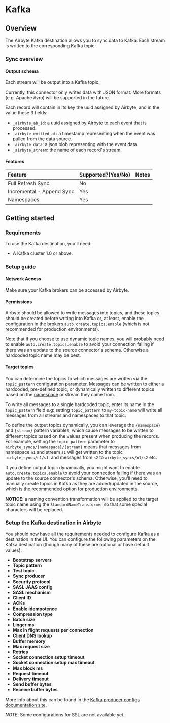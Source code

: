 # Kafka

## Overview

The Airbyte Kafka destination allows you to sync data to Kafka. Each stream is written to the corresponding Kafka topic.

### Sync overview

#### Output schema

Each stream will be output into a Kafka topic.

Currently, this connector only writes data with JSON format. More formats (e.g. Apache Avro) will be supported in 
the future.

Each record will contain in its key the uuid assigned by Airbyte, and in the value these 3 fields:

* `_airbyte_ab_id`: a uuid assigned by Airbyte to each event that is processed.
* `_airbyte_emitted_at`:  a timestamp representing when the event was pulled from the data source.
* `_airbyte_data`: a json blob representing with the event data.
* `_airbyte_stream`: the name of each record's stream.

#### Features

| Feature | Supported?\(Yes/No\) | Notes |
| :--- | :--- | :--- |
| Full Refresh Sync | No |  |
| Incremental - Append Sync | Yes |  |
| Namespaces | Yes |  |

## Getting started

### Requirements

To use the Kafka destination, you'll need:

* A Kafka cluster 1.0 or above.

### Setup guide

#### Network Access

Make sure your Kafka brokers can be accessed by Airbyte.

#### **Permissions**

Airbyte should be allowed to write messages into topics, and these topics should be created before writing into Kafka
or, at least, enable the configuration in the brokers `auto.create.topics.enable` (which is not recommended for
production environments).

Note that if you choose to use dynamic topic names, you will probably need to enable `auto.create.topics.enable` 
to avoid your connection failing if there was an update to the source connector's schema. Otherwise a hardcoded 
topic name may be best. 

#### Target topics

You can determine the topics to which messages are written via the `topic_pattern` configuration parameter.
Messages can be written to either a hardcoded, pre-defined topic, or dynamically written to different topics 
based on the [namespace](https://docs.airbyte.io/understanding-airbyte/namespaces) or stream they came from.

To write all messages to a single hardcoded topic, enter its name in the `topic_pattern` field 
e.g: setting `topic_pattern` to `my-topic-name` will write all messages from all streams and namespaces to that topic.

To define the output topics dynamically, you can leverage the `{namespace}` and `{stream}` pattern variables, 
which cause messages to be written to different topics based on the values present when producing the records.
For example, setting the `topic_pattern` parameter to `airbyte_syncs/{namespace}/{stream}` means that messages 
from namespace `n1` and stream `s1` will get written to the topic `airbyte_syncs/n1/s1`, and messages 
from `s2` to `airbyte_syncs/n1/s2` etc.

If you define output topic dynamically, you might want to enable `auto.create.topics.enable` to 
avoid your connection failing if there was an update to the source connector's schema.
Otherwise, you'll need to manually create topics in Kafka as they are added/updated in the source, which is the
recommended option for production environments.

**NOTICE**: a naming convention transformation will be applied to the target topic name using 
the `StandardNameTransformer` so that some special characters will be replaced.

### Setup the Kafka destination in Airbyte

You should now have all the requirements needed to configure Kafka as a destination in the UI. You can configure the 
following parameters on the Kafka destination (though many of these are optional or have default values):

* **Bootstrap servers**
* **Topic pattern**
* **Test topic**
* **Sync producer**
* **Security protocol**
* **SASL JAAS config**
* **SASL mechanism**
* **Client ID**
* **ACKs**
* **Enable idempotence**
* **Compression type**
* **Batch size**
* **Linger ms**
* **Max in flight requests per connection**
* **Client DNS lookup**
* **Buffer memory**
* **Max request size**
* **Retries**
* **Socket connection setup timeout**
* **Socket connection setup max timeout**
* **Max block ms**
* **Request timeout**
* **Delivery timeout**
* **Send buffer bytes**
* **Receive buffer bytes**

More info about this can be found in the [Kafka producer configs documentation site](https://kafka.apache.org/documentation/#producerconfigs).

*NOTE*: Some configurations for SSL are not available yet.
